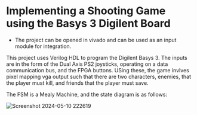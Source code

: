 # Implementing a Shooting Game using the Basys 3 Digilent Board

- The project can be opened in vivado and can be used as an input module for integration.

This project uses Verilog HDL to program the Digilent Basys 3. The inputs are in the form of the Dual Axis PS2 joysticks, operating on a data communication bus, and the FPGA buttons. USing these, the game invlves pixel mapping vga output such that there are two characters, enemies, that the player must kill, and friends that the player must save.

The FSM is a Mealy Machine, and the state diagram is as follows:

![Screenshot 2024-05-10 222619](https://github.com/faiza-khatri/GoliMar---Immersive-FPGA-Programmed-Shooting-Game/assets/161750227/d3450a69-e78c-40c9-994e-27c180323492)

